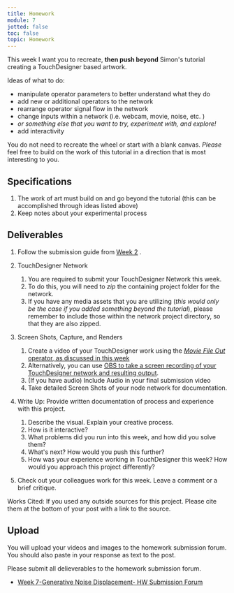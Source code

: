 ```yaml
---
title: Homework
module: 7
jotted: false
toc: false
topic: Homework
---
```



This week I want you to recreate, **then push beyond** Simon's tutorial creating a TouchDesigner based artwork.

Ideas of what to do:

- manipulate operator parameters to better understand what they do
- add new or additional operators to the network
- rearrange operator signal flow in the network
- change inputs within a network (i.e. webcam, movie, noise, etc. )
- _or something else that you want to try, experiment with, and explore!_
- add interactivity

You do not need to recreate the wheel or start with a blank canvas. _Please_ feel free to build on the work of this tutorial in a direction that is most interesting to you.

## Specifications

1. The work of art must build on and go beyond the tutorial (this can be accomplished through ideas listed above)
2. Keep notes about your experimental process


## Deliverables

1. Follow the submission guide from [Week 2](https://montana-media-arts.github.io/340-interactive-art/modules/week-2/homework/) .

1. TouchDesigner Network
	1. You are required to submit your TouchDesigner Network this week.
	2. To do this, you will need to _zip_ the containing project folder for the network.
	3. If you have any media assets that you are utilizing (_this would only be the case if you added something beyond the tutorial_), please remember to include those within the network project directory, so that they are also zipped.
2. Screen Shots, Capture, and Renders
	1. Create a video of your TouchDesigner work using the [_Movie File Out_ operator, as discussed in this week]({{site.baseurl}}/modules/week-3/recordVideoOut/) 
	2. Alternatively, you can use [OBS to take a screen recording of your TouchDesigner network and resulting output]({{site.baseurl}}/modules/week-2/captureYourDisplay/).
	3. (If you have audio) Include Audio in your final submission video
	4. Take detailed Screen Shots of your node network for documentation.
3. Write Up: Provide written documentation of process and experience with this project.
	1. Describe the visual. Explain your creative process.
	2. How is it interactive?
	3. What problems did you run into this week, and how did you solve them? 
	4. What's next? How would you push this further?
	5. How was your experience working in TouchDesigner this week?  How would you approach this project differently?
4. Check out your colleagues work for this week.  Leave a comment or a brief critique.  

Works Cited: If you used any outside sources for this project.  Please cite them at the bottom of your post with a link to the source.

## Upload

You will upload your videos and images to the homework submission forum. You should also paste in your response as text to the post. 

Please submit all delieverables to the homework submission forum.

- [Week 7-Generative Noise Displacement- HW Submission Forum](https://moodle.umt.edu/mod/hsuforum/view.php?id=2447344)
